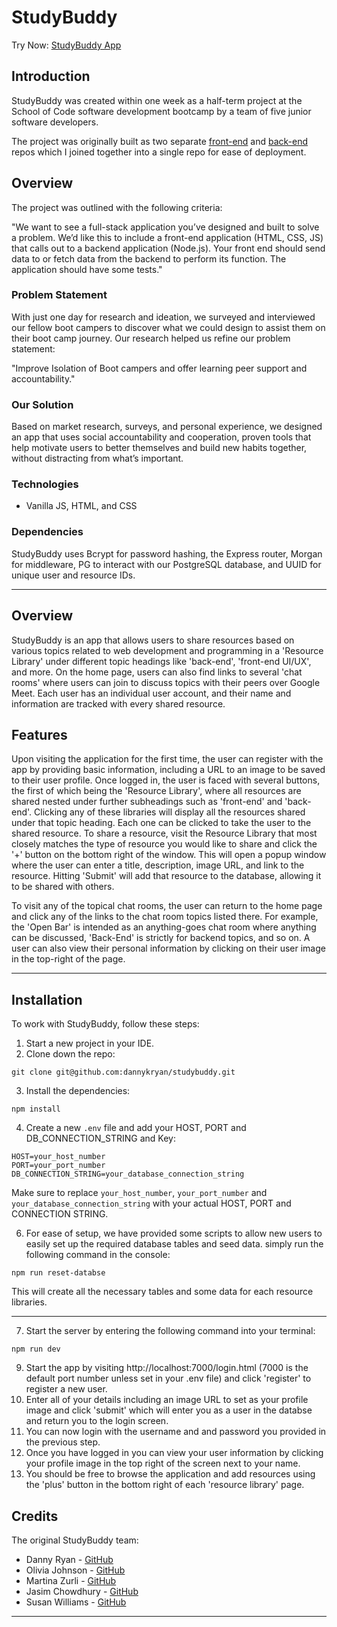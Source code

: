 # StudyBuddy

Try Now: [StudyBuddy App](https://study-buddy-9en0.onrender.com/)

## Introduction

StudyBuddy was created within one week as a half-term project at the School of Code software development bootcamp by a team of five junior software developers. 

The project was originally built as two separate [front-end](https://github.com/SchoolOfCode/bc15-w8-project-front-end-tech-gladiators) and [back-end](https://github.com/SchoolOfCode/bc15-w8-project-back-end-tech-gladiators) repos which I joined together into a single repo for ease of deployment.

## Overview

The project was outlined with the following criteria:

"We want to see a full-stack application you’ve designed and built to solve a problem. We’d like this to include a front-end application (HTML, CSS, JS) that calls out to a backend application (Node.js). Your front end should send data to or fetch data from the backend to perform its function. The application should have some tests."

### Problem Statement
With just one day for research and ideation, we surveyed and interviewed our fellow boot campers to discover what we could design to assist them on their boot camp journey. Our research helped us refine our problem statement:

"Improve Isolation of Boot campers and offer learning peer support and accountability."

### Our Solution

Based on market research, surveys, and personal experience, we designed an app that uses social accountability and cooperation, proven tools that help motivate users to better themselves and build new habits together, without distracting from what’s important.

### Technologies

- Vanilla JS, HTML, and CSS

### Dependencies

StudyBuddy uses Bcrypt for password hashing, the Express router, Morgan for middleware, PG to interact with our PostgreSQL database, and UUID for unique user and resource IDs.

---

## Overview

StudyBuddy is an app that allows users to share resources based on various topics related to web development and programming in a 'Resource Library' under different topic headings like 'back-end', 'front-end UI/UX', and more. On the home page, users can also find links to several 'chat rooms' where users can join to discuss topics with their peers over Google Meet. Each user has an individual user account, and their name and information are tracked with every shared resource.

## Features

Upon visiting the application for the first time, the user can register with the app by providing basic information, including a URL to an image to be saved to their user profile. Once logged in, the user is faced with several buttons, the first of which being the 'Resource Library', where all resources are shared nested under further subheadings such as 'front-end' and 'back-end'. Clicking any of these libraries will display all the resources shared under that topic heading. Each one can be clicked to take the user to the shared resource. To share a resource, visit the Resource Library that most closely matches the type of resource you would like to share and click the '+' button on the bottom right of the window. This will open a popup window where the user can enter a title, description, image URL, and link to the resource. Hitting 'Submit' will add that resource to the database, allowing it to be shared with others.

To visit any of the topical chat rooms, the user can return to the home page and click any of the links to the chat room topics listed there. For example, the 'Open Bar' is intended as an anything-goes chat room where anything can be discussed, 'Back-End' is strictly for backend topics, and so on. A user can also view their personal information by clicking on their user image in the top-right of the page.

---

## Installation

To work with StudyBuddy, follow these steps:

1. Start a new project in your IDE.
2. Clone down the repo:
```
git clone git@github.com:dannykryan/studybuddy.git
```
3. Install the dependencies:
```
npm install
```
4. Create a new `.env` file and add your HOST, PORT and DB_CONNECTION_STRING and Key:
```
HOST=your_host_number
PORT=your_port_number
DB_CONNECTION_STRING=your_database_connection_string   
```
Make sure to replace `your_host_number`, `your_port_number` and `your_database_connection_string` with your actual HOST, PORT and CONNECTION STRING.
   
6. For ease of setup, we have provided some scripts to allow new users to easily set up the required database tables and seed data. simply run the following command in the console:
```
npm run reset-databse  
```
This will create all the necessary tables and some data for each resource libraries.

---
7. Start the server by entering the following command into your terminal:
```
npm run dev  
```
9. Start the app by visiting http://localhost:7000/login.html (7000 is the default port number unless set in your .env file) and click 'register' to register a new user.
10. Enter all of your details including an image URL to set as your profile image and click 'submit' which will enter you as a user in the databse and return you to the login screen.
11. You can now login with the username and and password you provided in the previous step.
12. Once you have logged in you can view your user information by clicking your profile image in the top right of the screen next to your name.
13. You should be free to browse the application and add resources using the 'plus' button in the bottom right of each 'resource library' page.

## Credits

The original StudyBuddy team:

- Danny Ryan - [GitHub](https://github.com/dannykryan)
- Olivia Johnson - [GitHub](https://github.com/Livi-96)
- Martina Zurli - [GitHub](https://github.com/LuisValrod)
- Jasim Chowdhury - [GitHub](https://github.com/jasimchowdhury)
- Susan Williams - [GitHub](https://github.com/SusanWi)

--- 

